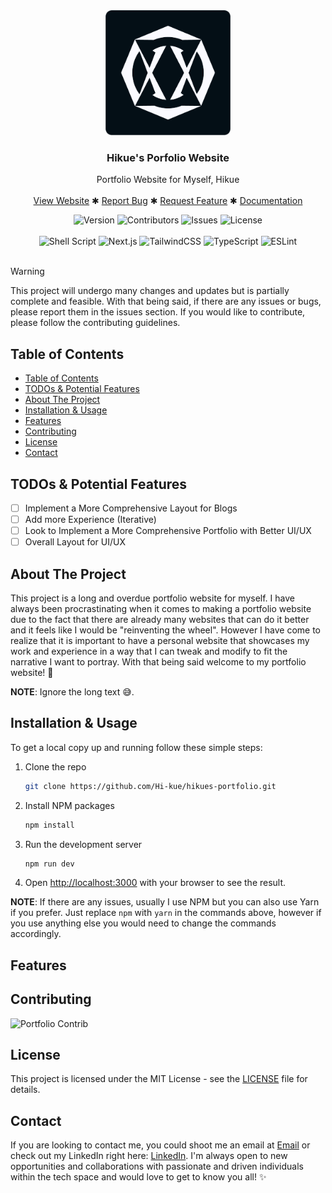 <div align="center">
  <a href="/url">
    <img src="./public/assets/hikue-logo.png" alt="Hikue's Logo" height="200">
  </a>

<h3 align="center">Hikue's Porfolio Website</h3>

  <p align="center">
    Portfolio Website for Myself, Hikue
    <br />
    <br />
    <a href="www.bilalkhan.dev/">View Website</a>
    ✱
    <a href="https://github.com/Hi-kue/hikues-portfolio/issues">Report Bug</a>
    ✱
    <a href="https://github.com/Hi-kue/hikues-portfolio/issues">Request Feature</a>
    ✱
    <a href="./docs/">Documentation</a>
  </p>
</div>
<div align="center"> 
    <img src="https://img.shields.io/badge/Version-0.1.0-blue" alt="Version">
    <img src="https://img.shields.io/badge/Contributors-1-orange" alt="Contributors">
    <img src="https://img.shields.io/badge/Issues-0%20open%2C%200%20closed-blue" alt="Issues">
    <img src="https://img.shields.io/badge/License-MIT-blue" alt="License">
</div>
<br />
<div align="center">  
    <!-- Badges & Tools Section --->  
    <img src="https://img.shields.io/badge/shell_script-%23121011.svg?style=for-the-badge&logo=gnu-bash&logoColor=white" alt="Shell Script">
    <!-- NextJs -->
   <img src="https://img.shields.io/badge/Next.js-000000?style=for-the-badge&logo=next.js&logoColor=white" alt="Next.js">
   <!-- TailwindCSS -->
   <img src="https://img.shields.io/badge/TailwindCSS-38B2AC?style=for-the-badge&logo=tailwind-css&logoColor=white" alt="TailwindCSS">
   <!-- TypeScript -->
   <img src="https://img.shields.io/badge/TypeScript-007ACC?style=for-the-badge&logo=typescript&logoColor=white" alt="TypeScript">
   <!-- ESLint -->
   <img src="https://img.shields.io/badge/ESLint-4B32C3?style=for-the-badge&logo=eslint&logoColor=white" alt="ESLint">
</div>
<br />

> [!WARNING]
> This project will undergo many changes and updates but is partially complete and feasible. With that being said, if there are any issues or bugs, please report them in the issues section. If you would like to contribute, please follow the contributing guidelines.

## Table of Contents

- [Table of Contents](#table-of-contents)
- [TODOs \& Potential Features](#todos--potential-features)
- [About The Project](#about-the-project)
- [Installation \& Usage](#installation--usage)
- [Features](#features)
- [Contributing](#contributing)
- [License](#license)
- [Contact](#contact)

## TODOs & Potential Features

- [ ] Implement a More Comprehensive Layout for Blogs
- [ ] Add more Experience (Iterative)
- [ ] Look to Implement a More Comprehensive Portfolio with Better UI/UX
- [ ] Overall Layout for UI/UX

## About The Project

This project is a long and overdue portfolio website for myself. I have always been procrastinating when it comes to making a portfolio website due to the fact that there are already many websites that can do it better and it feels like I would be "reinventing the wheel". However I have come to realize that it is important to have a personal website that showcases my work and experience in a way that I can tweak and modify to fit the narrative I want to portray. With that being said welcome to my portfolio website! 🎉

**NOTE**: Ignore the long text 😅.

## Installation & Usage

To get a local copy up and running follow these simple steps:

1. Clone the repo
   ```sh
   git clone https://github.com/Hi-kue/hikues-portfolio.git
   ```
2. Install NPM packages
   ```sh
   npm install
   ```
3. Run the development server
   ```sh
   npm run dev
   ```
4. Open [http://localhost:3000](http://localhost:3000) with your browser to see the result.

**NOTE**: If there are any issues, usually I use NPM but you can also use Yarn if you prefer. Just replace `npm` with `yarn` in the commands above, however if you use anything else you would need to change the commands accordingly.

## Features



## Contributing

![Portfolio Contrib](https://repobeats.axiom.co/api/embed/f6462b8badf8649cf98d7f5763f1f77761ea1c93.svg "RepoBeats for Hikue's Portfolio")

## License

This project is licensed under the MIT License - see the [LICENSE](./LICENSE) file for details.

## Contact

If you are looking to contact me, you could shoot me an email at [Email](mailto:hikue.primary@gmail.com) or check out my LinkedIn right here: [LinkedIn](https://www.linkedin.com/in/hikue/). I'm always open to new opportunities and collaborations with passionate and driven individuals within the tech space and would love to get to know you all! ✨
